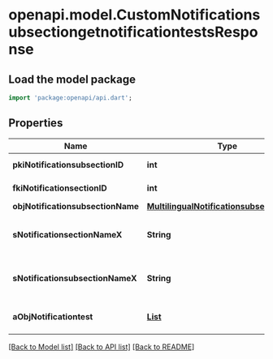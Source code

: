 # openapi.model.CustomNotificationsubsectiongetnotificationtestsResponse

## Load the model package
```dart
import 'package:openapi/api.dart';
```

## Properties
Name | Type | Description | Notes
------------ | ------------- | ------------- | -------------
**pkiNotificationsubsectionID** | **int** | The unique ID of the Notificationsubsection | 
**fkiNotificationsectionID** | **int** | The unique ID of the Notificationsection | 
**objNotificationsubsectionName** | [**MultilingualNotificationsubsectionName**](MultilingualNotificationsubsectionName.md) |  | [optional] 
**sNotificationsectionNameX** | **String** | The name of the Notificationsection in the language of the requester | [optional] 
**sNotificationsubsectionNameX** | **String** | The name of the Notificationsubsection in the language of the requester | 
**aObjNotificationtest** | [**List<CustomNotificationtestgetnotificationtestsResponse>**](CustomNotificationtestgetnotificationtestsResponse.md) |  | [default to const []]

[[Back to Model list]](../README.md#documentation-for-models) [[Back to API list]](../README.md#documentation-for-api-endpoints) [[Back to README]](../README.md)


